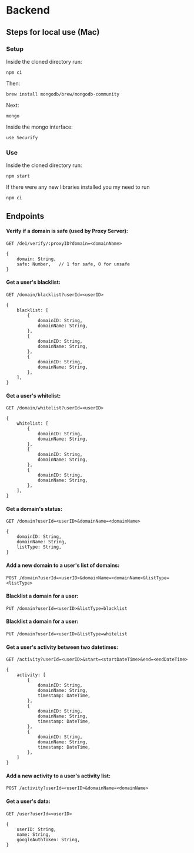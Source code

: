 # Backend

## Steps for local use (Mac)
### Setup
Inside the cloned directory run:
```
npm ci
```

Then:
```
brew install mongodb/brew/mongodb-community
```
Next:
```
mongo
```

Inside the mongo interface:
```
use Securify
```

### Use
Inside the cloned directory run:
```
npm start
```

If there were any new libraries installed you my need to run
```
npm ci
```

## Endpoints

#### Verify if a domain is safe (used by Proxy Server):
`GET /de1/verify/:proxyID?domain=<domainName>`

```
{    
    domain: String,
    safe: Number,   // 1 for safe, 0 for unsafe
}
```

#### Get a user's blacklist:
`GET /domain/blacklist?userId=<userID>`

```
{
    blacklist: [
        {
            domainID: String,
            domainName: String,
        },
        {
            domainID: String,
            domainName: String,
        },
        {
            domainID: String,
            domainName: String,
        },
    ],
}
```

#### Get a user's whitelist:
`GET /domain/whitelist?userId=<userID>`

```
{
    whitelist: [
        {
            domainID: String,
            domainName: String,
        },
        {
            domainID: String,
            domainName: String,
        },
        {
            domainID: String,
            domainName: String,
        },
    ],
}
```

#### Get a domain's status:
`GET /domain?userId=<userID>&domainName=<domainName>`

```
{
    domainID: String,
    domainName: String,
    listType: String,
}
```

#### Add a new domain to a user's list of domains:
`POST /domain?userId=<userID>&domainName=<domainName>&listType=<listType>`

#### Blacklist a domain for a user:
`PUT /domain?userId=<userID>&listType=blacklist`

#### Blacklist a domain for a user:
`PUT /domain?userId=<userID>&listType=whitelist`

#### Get a user's activity between two datetimes:
`GET /activity?userId=<userID>&start=<startDateTime>&end=<endDateTime>`

```
{
    activity: [
        {
            domainID: String,
            domainName: String,
            timestamp: DateTime,
        },
        {
            domainID: String,
            domainName: String,
            timestamp: DateTime,
        },
        {
            domainID: String,
            domainName: String,
            timestamp: DateTime,
        },
    ]
}
```

#### Add a new activity to a user's activity list:
`POST /activity?userId=<userID>&domainName=<domainName>`

#### Get a user's data:
`GET /user?userId=<userID>`

```
{
    userID: String,
    name: String,
    googleAuthToken: String, 
}
```
